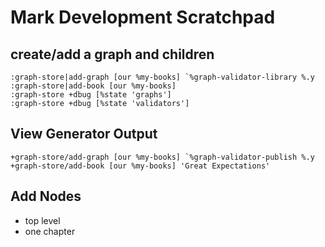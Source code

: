 # Mark Development Scratchpad

## create/add a graph and children
```
:graph-store|add-graph [our %my-books] `%graph-validator-library %.y
:graph-store|add-book [our %my-books]
:graph-store +dbug [%state 'graphs']
:graph-store +dbug [%state 'validators']
```

## View Generator Output
```
+graph-store/add-graph [our %my-books] `%graph-validator-publish %.y
+graph-store/add-book [our %my-books] 'Great Expectations'
```

## Add Nodes
- top level
- one chapter
```

```
